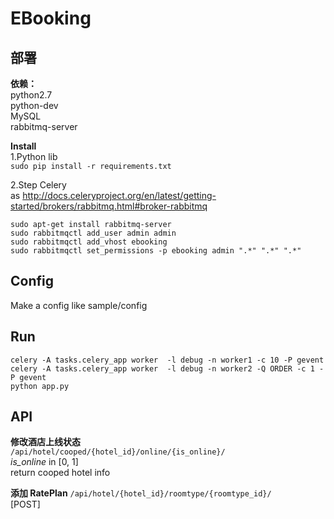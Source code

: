 # EBooking

## 部署
**依赖：**  
python2.7  
python-dev  
MySQL  
rabbitmq-server  

**Install**  
1.Python lib  
``sudo pip install -r requirements.txt``  

2.Step Celery  
as http://docs.celeryproject.org/en/latest/getting-started/brokers/rabbitmq.html#broker-rabbitmq  

``sudo apt-get install rabbitmq-server``  
``sudo rabbitmqctl add_user admin admin``  
``sudo rabbitmqctl add_vhost ebooking``  
``sudo rabbitmqctl set_permissions -p ebooking admin ".*" ".*" ".*"``  

## Config  
Make a config like sample/config


## Run  
``celery -A tasks.celery_app worker  -l debug -n worker1 -c 10 -P gevent``  
``celery -A tasks.celery_app worker  -l debug -n worker2 -Q ORDER -c 1 -P gevent``  
``python app.py``  

## API  
**修改酒店上线状态**  
``/api/hotel/cooped/{hotel_id}/online/{is_online}/``  
*is_online* in [0, 1]  
return cooped hotel info  

**添加 RatePlan**
``/api/hotel/{hotel_id}/roomtype/{roomtype_id}/``  
[POST]  

